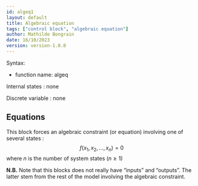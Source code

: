 ```yaml
---
id: algeq1
layout: default
title: Algebraic equation
tags: ["control block", "algebraic equation"]
author: Mathilde Bongrain
date: 16/10/2023
version: version-1.0.0
---
```


Syntax:

- function name: algeq

Internal states : none

Discrete variable : none

## Equations

This block forces an algebraic constraint (or equation) involving one of several states :
$$f(x_1, x_2, ..., x_n)= 0$$
where $n$ is the number of system states ($n \geq 1$)

**N.B.**
Note that this blocks does not really have “inputs” and “outputs”. The latter stem from the rest of the model involving the algebraic constraint.
